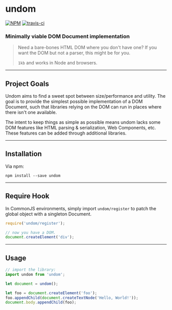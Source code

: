 # undom

[![NPM](https://img.shields.io/npm/v/undom.svg?style=flat)](https://www.npmjs.org/package/undom)
[![travis-ci](https://travis-ci.org/developit/undom.svg?branch=master)](https://travis-ci.org/developit/undom)

### **Minimally viable DOM Document implementation**

> Need a bare-bones HTML DOM where you don't have one? If you want the DOM but not a parser, this might be for you.
>
> `1kb` and works in Node and browsers.


---


## Project Goals

Undom aims to find a sweet spot between size/performance and utility. The goal is to provide the simplest possible implementation of a DOM Document, such that libraries relying on the DOM can run in places where there isn't one available.

The intent to keep things as simple as possible means undom lacks some DOM features like HTML parsing & serialization, Web Components, etc. These features can be added through additional libraries.


---


## Installation

Via npm:

`npm install --save undom`


---


## Require Hook

In CommonJS environments, simply import `undom/register` to patch the global object with a singleton Document.

```js
require('undom/register');

// now you have a DOM.
document.createElement('div');
```


---


## Usage

```js
// import the library:
import undom from 'undom';

let document = undom();

let foo = document.createElement('foo');
foo.appendChild(document.createTextNode('Hello, World!'));
document.body.appendChild(foo);
```
